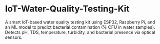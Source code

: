 # IoT-Water-Quality-Testing-Kit
A smart IoT-based water quality testing kit using ESP32, Raspberry Pi, and an ML model to predict bacterial contamination (% CFU in water samples). Detects pH, TDS, temperature, turbidity, and bacterial presence via optical sensors.
